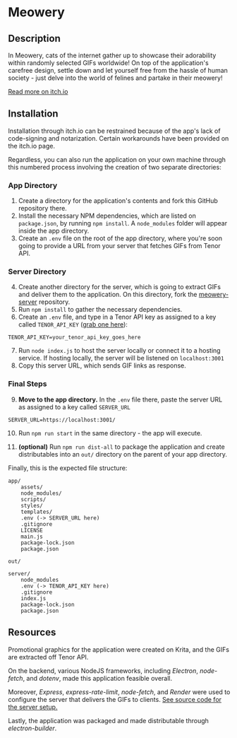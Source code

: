 # Meowery

## Description

In Meowery, cats of the internet gather up to showcase their adorability within randomly selected GIFs worldwide! On top of the application's carefree design, settle down and let yourself free from the hassle of human society -
just delve into the world of felines and partake in their meowery!

[Read more on itch.io](https://dancingjovialpenguin.itch.io/meowery)

## Installation

Installation through itch.io can be restrained because of the app's lack of code-signing and notarization. Certain workarounds have been provided on the itch.io page.

Regardless, you can also run the application on your own machine through this numbered process involving the creation of two separate directories:

### App Directory

1. Create a directory for the application's contents and fork this GitHub repository there.
2. Install the necessary NPM dependencies, which are listed on `package.json`, by running `npm install`. A `node_modules` folder will appear inside the app directory.
3. Create an `.env` file on the root of the app directory, where you're soon going to provide a URL from your server that fetches GIFs from Tenor API.

### Server Directory

4. Create another directory for the server, which is going to extract GIFs and deliver them to the application. On this directory, fork the [meowery-server](https://github.com/erenoguzyesil/meowery-server) repository.
5. Run `npm install` to gather the necessary dependencies.
6. Create an `.env` file, and type in a Tenor API key as assigned to a key called `TENOR_API_KEY` ([grab one here](https://developers.google.com/tenor/guides/quickstart)):
```
TENOR_API_KEY=your_tenor_api_key_goes_here
```
7. Run `node index.js` to host the server locally or connect it to a hosting service. If hosting locally, the server will be listened on `localhost:3001`
8. Copy this server URL, which sends GIF links as response.

### Final Steps
9. **Move to the app directory.** In the `.env` file there, paste the server URL as assigned to a key called `SERVER_URL`

```
SERVER_URL=https://localhost:3001/
```
10. Run `npm run start` in the same directory - the app will execute.

11. **(optional)** Run `npm run dist-all` to package the application and create distributables into an `out/` directory on the parent of your app directory.

Finally, this is the expected file structure:

```
app/
    assets/
    node_modules/
    scripts/
    styles/
    templates/
    .env (-> SERVER_URL here)
    .gitignore
    LICENSE
    main.js
    package-lock.json
    package.json

out/

server/
    node_modules
    .env (-> TENOR_API_KEY here)
    .gitignore
    index.js
    package-lock.json
    package.json
```

## Resources

Promotional graphics for the application were created on Krita, and the GIFs are extracted off Tenor API. 

On the backend, various NodeJS frameworks, including *Electron*, *node-fetch*, and *dotenv*, made this application feasible overall.

Moreover, *Express*, *express-rate-limit*, *node-fetch*, and *Render* were used to configure the server that delivers the GIFs to clients. [See  source code for the server setup.](https://github.com/erenoguzyesil/meowery-server)

Lastly, the application was packaged and made distributable through *electron-builder*.
